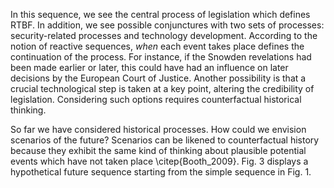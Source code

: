 In this sequence, we see the central process of legislation which defines RTBF. In addition, we see possible conjunctures with two sets of processes: security-related processes and technology development.
According to the notion of reactive sequences, *when* each event takes place defines the continuation of the process.
For instance, if the Snowden revelations had been made earlier or later, this could have had an influence on later decisions by the European Court of Justice.
Another possibility is that a crucial technological step is taken at a key point, altering the credibility of legislation.
Considering such options requires counterfactual historical thinking.

So far we have considered historical processes.
How could we envision scenarios of the future?
Scenarios can be likened to counterfactual history because they exhibit the same kind of thinking about plausible potential events which have not taken place \citep{Booth_2009}.
Fig. 3 displays a hypothetical future sequence starting from the simple sequence in Fig. 1.